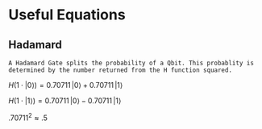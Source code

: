 # Useful Equations

## Hadamard

	A Hadamard Gate splits the probability of a Qbit. This probablity is determined by the number returned from the H function squared.

$H(1 \cdot |0 \rangle) = 0.70711\, |0 \rangle + 0.70711\, |1 \rangle$

$H(1 \cdot |1 \rangle) = 0.70711\, |0 \rangle - 0.70711\, |1 \rangle$

$.70711^2 \approx .5$